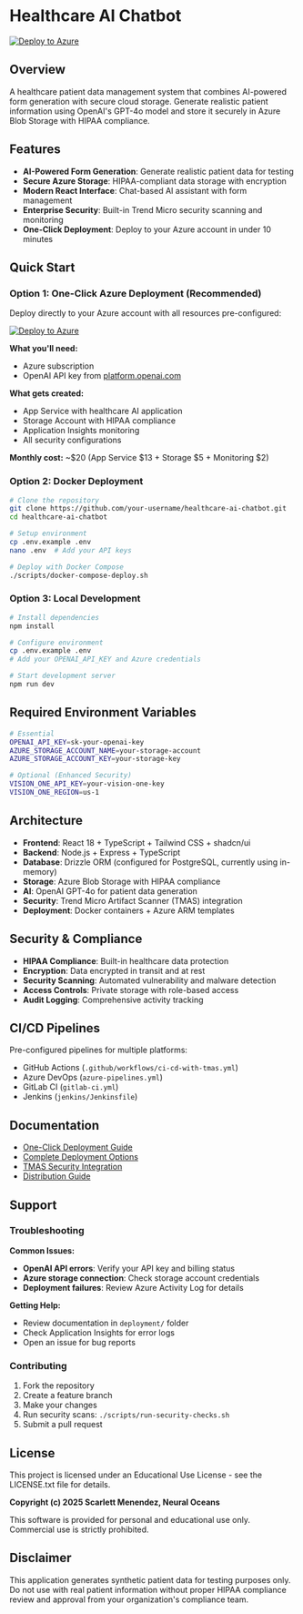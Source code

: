 # Healthcare AI Chatbot

[![Deploy to Azure](https://aka.ms/deploytoazurebutton)](https://portal.azure.com/#create/Microsoft.Template/uri/https%3A%2F%2Fraw.githubusercontent.com%2Fyour-username%2Fhealthcare-ai-chatbot%2Fmain%2Fdeployment%2Fazuredeploy.json)

## Overview

A healthcare patient data management system that combines AI-powered form generation with secure cloud storage. Generate realistic patient information using OpenAI's GPT-4o model and store it securely in Azure Blob Storage with HIPAA compliance.

## Features

- **AI-Powered Form Generation**: Generate realistic patient data for testing
- **Secure Azure Storage**: HIPAA-compliant data storage with encryption
- **Modern React Interface**: Chat-based AI assistant with form management
- **Enterprise Security**: Built-in Trend Micro security scanning and monitoring
- **One-Click Deployment**: Deploy to your Azure account in under 10 minutes

## Quick Start

### Option 1: One-Click Azure Deployment (Recommended)

Deploy directly to your Azure account with all resources pre-configured:

[![Deploy to Azure](https://aka.ms/deploytoazurebutton)](https://portal.azure.com/#create/Microsoft.Template/uri/https%3A%2F%2Fraw.githubusercontent.com%2FNeuralOceans%2Fhealthcare-ai-chatbot%2Fmain%2Fdeployment%2Fazuredeploy.json)

**What you'll need:**
- Azure subscription
- OpenAI API key from [platform.openai.com](https://platform.openai.com)

**What gets created:**
- App Service with healthcare AI application
- Storage Account with HIPAA compliance
- Application Insights monitoring
- All security configurations

**Monthly cost:** ~$20 (App Service $13 + Storage $5 + Monitoring $2)

### Option 2: Docker Deployment

```bash
# Clone the repository
git clone https://github.com/your-username/healthcare-ai-chatbot.git
cd healthcare-ai-chatbot

# Setup environment
cp .env.example .env
nano .env  # Add your API keys

# Deploy with Docker Compose
./scripts/docker-compose-deploy.sh
```

### Option 3: Local Development

```bash
# Install dependencies
npm install

# Configure environment
cp .env.example .env
# Add your OPENAI_API_KEY and Azure credentials

# Start development server
npm run dev
```

## Required Environment Variables

```bash
# Essential
OPENAI_API_KEY=sk-your-openai-key
AZURE_STORAGE_ACCOUNT_NAME=your-storage-account
AZURE_STORAGE_ACCOUNT_KEY=your-storage-key

# Optional (Enhanced Security)
VISION_ONE_API_KEY=your-vision-one-key
VISION_ONE_REGION=us-1
```

## Architecture

- **Frontend**: React 18 + TypeScript + Tailwind CSS + shadcn/ui
- **Backend**: Node.js + Express + TypeScript
- **Database**: Drizzle ORM (configured for PostgreSQL, currently using in-memory)
- **Storage**: Azure Blob Storage with HIPAA compliance
- **AI**: OpenAI GPT-4o for patient data generation
- **Security**: Trend Micro Artifact Scanner (TMAS) integration
- **Deployment**: Docker containers + Azure ARM templates

## Security & Compliance

- **HIPAA Compliance**: Built-in healthcare data protection
- **Encryption**: Data encrypted in transit and at rest
- **Security Scanning**: Automated vulnerability and malware detection
- **Access Controls**: Private storage with role-based access
- **Audit Logging**: Comprehensive activity tracking

## CI/CD Pipelines

Pre-configured pipelines for multiple platforms:
- GitHub Actions (`.github/workflows/ci-cd-with-tmas.yml`)
- Azure DevOps (`azure-pipelines.yml`)
- GitLab CI (`gitlab-ci.yml`)
- Jenkins (`jenkins/Jenkinsfile`)

## Documentation

- [One-Click Deployment Guide](deployment/one-click-deploy.md)
- [Complete Deployment Options](deployment/README.md)
- [TMAS Security Integration](docs/TMAS_INTEGRATION_GUIDE.md)
- [Distribution Guide](DISTRIBUTION.md)

## Support

### Troubleshooting

**Common Issues:**
- **OpenAI API errors**: Verify your API key and billing status
- **Azure storage connection**: Check storage account credentials
- **Deployment failures**: Review Azure Activity Log for details

**Getting Help:**
- Review documentation in `deployment/` folder
- Check Application Insights for error logs
- Open an issue for bug reports

### Contributing

1. Fork the repository
2. Create a feature branch
3. Make your changes
4. Run security scans: `./scripts/run-security-checks.sh`
5. Submit a pull request

## License

This project is licensed under an Educational Use License - see the LICENSE.txt file for details.

**Copyright (c) 2025 Scarlett Menendez, Neural Oceans**

This software is provided for personal and educational use only. Commercial use is strictly prohibited.

## Disclaimer

This application generates synthetic patient data for testing purposes only. Do not use with real patient information without proper HIPAA compliance review and approval from your organization's compliance team.